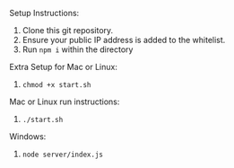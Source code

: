 Setup Instructions:
1) Clone this git repository.
2) Ensure your public IP address is added to the whitelist.
3) Run `npm i` within the directory

Extra Setup for Mac or Linux:
1) `chmod +x start.sh`

Mac or Linux run instructions:
1) `./start.sh`

Windows:
1) `node server/index.js`
